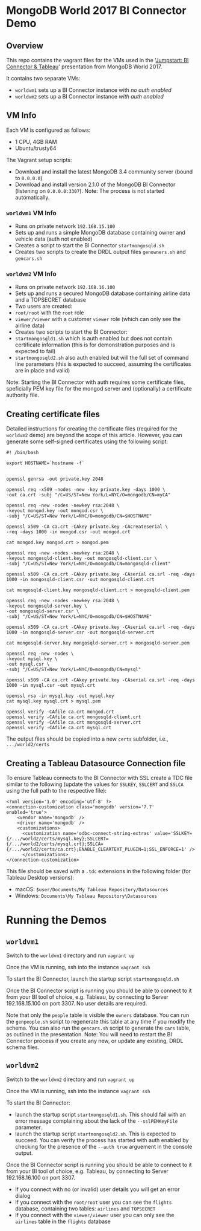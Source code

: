# MongoDB World 2017 BI Connector Demo

## Overview

This repo contains the vagrant files for the VMs used in the '[Jumpstart: BI Connector & Tableau](https://explore.mongodb.com/vidyard-all-players/mongodb-world-presentations-crystal-b-ronan-bohan-vaidy-krishnan-6-20-2017)' presentation from MongoDB World 2017.

It contains two separate VMs:

* `worldvm1` sets up a BI Connector instance with *no auth enabled*
* `worldvm2` sets up a BI Connector instance *with auth enabled*

## VM Info

Each VM is configured as follows:

* 1 CPU, 4GB RAM
* Ubuntu/trusty64

The Vagrant setup scripts:

* Download and install the latest MongoDB 3.4 community server (bound to `0.0.0.0`)
* Download and install version 2.1.0 of the MongoDB BI Connector (listening on `0.0.0.0:3307`). Note: The process is not started automatically.

### `worldvm1` VM Info

* Runs on private network `192.168.15.100`
* Sets up and runs a simple MongoDB database containing owner and vehicle data (auth not enabled)
* Creates a script to start the BI Connector `startmongosqld.sh`
* Creates two scripts to create the DRDL output files `genowners.sh` and `gencars.sh`

### `worldvm2` VM Info

* Runs on private network `192.168.16.100`
* Sets up and runs a secured MongoDB database containing airline data and a TOPSECRET database
* Two users are created:
 * `root/root` with the `root` role
 * `viewer/viewer` with a customer `viewer` role (which can only see the airline data)
* Creates two scripts to start the BI Connector:
 * `startmongosqld1.sh` which is auth enabled but does not contain certificate information (this is for demonstration purposes and is expected to fail)
 * `startmongosqld2.sh` also auth enabled but will the full set of command line parameters (this is expected to succeed, assuming the certificates are in place and valid)

 Note: Starting the BI Connector with auth requires some certificate files, speficially PEM key file for the mongod server and (optionally) a certificate authority file.

## Creating certificate files

Detailed instructions for creating the certificate files (required for the `worldvm2` demo) are beyond the scope of this article. However, you can generate some self-signed certificates using the following script:

```
#! /bin/bash

export HOSTNAME=`hostname -f`


openssl genrsa -out private.key 2048

openssl req -x509 -nodes -new -key private.key -days 1000 \
-out ca.crt -subj "/C=US/ST=New York/L=NYC/O=mongodb/CN=myCA"

openssl req -new -nodes -newkey rsa:2048 \
-keyout mongod.key -out mongod.csr \
-subj "/C=US/ST=New York/L=NYC/O=mongodb/CN=$HOSTNAME"

openssl x509 -CA ca.crt -CAkey private.key -CAcreateserial \
-req -days 1000 -in mongod.csr -out mongod.crt

cat mongod.key mongod.crt > mongod.pem

openssl req -new -nodes -newkey rsa:2048 \
-keyout mongosqld-client.key -out mongosqld-client.csr \
-subj "/C=US/ST=New York/L=NYC/O=mongodb/CN=mongosqld-client"

openssl x509 -CA ca.crt -CAkey private.key -CAserial ca.srl -req -days 1000 -in mongosqld-client.csr -out mongosqld-client.crt

cat mongosqld-client.key mongosqld-client.crt > mongosqld-client.pem

openssl req -new -nodes -newkey rsa:2048 \
-keyout mongosqld-server.key \
-out mongosqld-server.csr \
-subj "/C=US/ST=New York/L=NYC/O=mongodb/CN=$HOSTNAME"

openssl x509 -CA ca.crt -CAkey private.key -CAserial ca.srl -req -days 1000 -in mongosqld-server.csr -out mongosqld-server.crt

cat mongosqld-server.key mongosqld-server.crt > mongosqld-server.pem

openssl req -new -nodes \
-keyout mysql.key \
-out mysql.csr \
-subj "/C=US/ST=New York/L=NYC/O=mongodb/CN=mysql"

openssl x509 -CA ca.crt -CAkey private.key -CAserial ca.srl -req -days 1000 -in mysql.csr -out mysql.crt

openssl rsa -in mysql.key -out mysql.key
cat mysql.key mysql.crt > mysql.pem

openssl verify -CAfile ca.crt mongod.crt
openssl verify -CAfile ca.crt mongosqld-client.crt
openssl verify -CAfile ca.crt mongosqld-server.crt
openssl verify -CAfile ca.crt mysql.crt
```

The output files should be copied into a new `certs` subfolder, i.e., `.../world2/certs`

## Creating a Tableau Datasource Connection file

To ensure Tableau connects to the BI Connector with SSL create a TDC file similar to the following (update the values for `SSLKEY`, `SSLCERT` and `SSLCA` using the full path to the respective file):

```
<?xml version='1.0' encoding='utf-8' ?>
<connection-customization class='mongodb' version='7.7' enabled='true'>
    <vendor name='mongodb' />
    <driver name='mongodb' />
    <customizations>
      <customization name='odbc-connect-string-extras' value='SSLKEY={/.../world2/certs/mysql.key};SSLCERT={/.../world2/certs/mysql.crt};SSLCA={/.../world2/certs/ca.crt};ENABLE_CLEARTEXT_PLUGIN=1;SSL_ENFORCE=1' />
      </customizations>
</connection-customization>
```

This file should be saved with a `.tdc` extensions in the following folder (for Tableau Desktop versions):

* macOS: `$user/Documents/My Tableau Repository/Datasources`
* Windows: `Documents\My Tableau Repository\Datasources`

# Running the Demos

## `worldvm1`

Switch to the `worldvm1` directory and run `vagrant up`

Once the VM is running, ssh into the instance `vagrant ssh`

To start the BI Connector, launch the startup script `startmongosqld.sh`

Once the BI Connector script is running you should be able to connect to it from your BI tool of choice, e.g. Tableau, by connecting to Server 192.168.15.100 on port 3307. No user details are required.

Note that only the `people` table is visible the `owners` database. You can run the `genpeople.sh` script to regenerate this table at any time if you modify the schema. You can also run the `gencars.sh` script to generate the `cars` table, as outlined in the presentation. Note: You will need to restart the BI Connector process if you create any new, or update any existing, DRDL schema files.

## `worldvm2`

Switch to the `worldvm2` directory and run `vagrant up`

Once the VM is running, ssh into the instance `vagrant ssh`

To start the BI Connector:

* launch the startup script `startmongosqld1.sh`. This should fail with an error message complaining about the lack of the `--sslPEMKeyFile` parameter.
* launch the startup script `startmongosqld2.sh`. This is expected to succeed. You can verify the process has started with auth enabled by checking for the presence of the `--auth true` arguement in the console output.

Once the BI Connector script is running you should be able to connect to it from your BI tool of choice, e.g. Tableau, by connecting to Server 192.168.16.100 on port 3307.

* If you connect with no (or invalid) user details you will get an error dialog
* If you connect with the `root/root` user you can see the `flights` database, containing two tables: `airlines` and `TOPSECRET`
* If you connect with the `viewer/viewer` user you can only see the `airlines` table in the `flights` database
